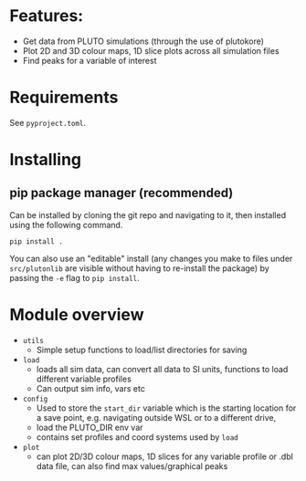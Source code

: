 
# Features:
* Get data from PLUTO simulations (through the use of plutokore)
* Plot 2D and 3D colour maps, 1D slice plots across all simulation files
* Find peaks for a variable of interest

# Requirements
See `pyproject.toml`.

# Installing

## pip package manager (recommended)

Can be installed by cloning the git repo and navigating to it, then installed using the following command.

```
pip install .
```

You can also use an "editable" install (any changes you make to files under `src/plutonlib` are visible without having to re-install the package) by passing the `-e` flag to `pip install`.

# Module overview

* `utils` 
  * Simple setup functions to load/list directories for saving  
* `load`
  * loads all sim data, can convert all data to SI units, functions to load different variable profiles
  * Can output sim info, vars etc
* `config`
  * Used to store the `start_dir` variable which is the starting location for a save point, e.g. navigating outside WSL or to a different drive, 
  * load the PLUTO_DIR env var 
  * contains set profiles and coord systems used by `load`
* `plot`
  * can plot 2D/3D colour maps, 1D slices for any variable profile or .dbl data file, can also find max values/graphical peaks
